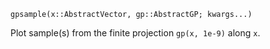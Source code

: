 ```
gpsample(x::AbstractVector, gp::AbstractGP; kwargs...)
```

Plot sample(s) from the finite projection `gp(x, 1e-9)` along `x`.
